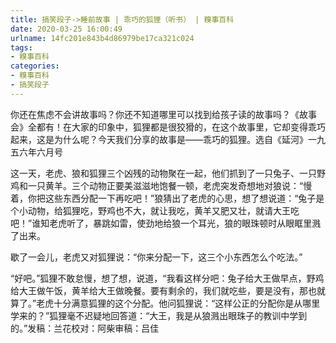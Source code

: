 ```yaml
---
title: 搞笑段子->睡前故事 | 乖巧的狐狸（听书） | 糗事百科
date: 2020-03-25 16:00:49
urlname: 14fc201e843b4d86979be17ca321c024
tags: 
- 糗事百科
categories:
- 糗事百科
- 搞笑段子
---
```

你还在焦虑不会讲故事吗？你还不知道哪里可以找到给孩子读的故事吗？《故事会》全都有！在大家的印象中，狐狸都是很狡猾的，在这个故事里，它却变得乖巧起来，这是为什么呢？今天我们分享的故事是——乖巧的狐狸。选自《延河》一九五六年六月号

这一天，老虎、狼和狐狸三个凶残的动物聚在一起，他们抓到了一只兔子、一只野鸡和一只黄羊。三个动物正要美滋滋地饱餐一顿，老虎突发奇想地对狼说：“慢着，你把这些东西分配一下再吃吧！”狼猜出了老虎的心思，想了想说道：“兔子是个小动物，给狐狸吃，野鸡也不大，就让我吃，黄羊又肥又壮，就请大王吃吧！”谁知老虎听了，暴跳如雷，使劲地给狼一个耳光，狼的眼珠顿时从眼眶里溅了出来。

歇了一会儿，老虎又对狐狸说：“你来分配一下，这三个小东西怎么个吃法。”

“好吧。”狐狸不敢怠慢，想了想，说道，“我看这样分吧：兔子给大王做早点，野鸡给大王做午饭，黄羊给大王做晚餐。要有剩余的，我们就吃些，要是没有，那也就算了。”老虎十分满意狐狸的这个分配。他问狐狸说：“这样公正的分配你是从哪里学来的？”狐狸毫不迟疑地回答道：“大王，我是从狼溅出眼珠子的教训中学到的。”发稿：兰花校对：阿柴审稿：吕佳


